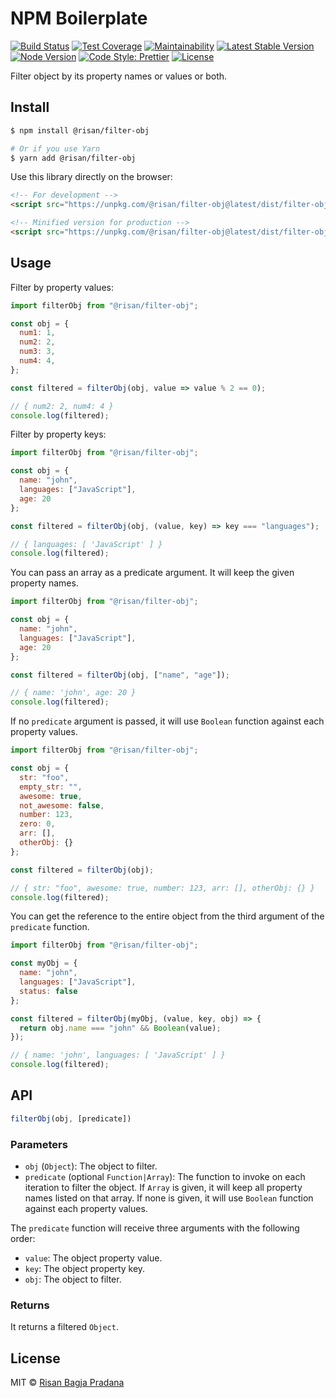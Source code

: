 # NPM Boilerplate

[![Build Status](https://flat.badgen.net/travis/risan/filter-obj)](https://travis-ci.org/risan/filter-obj)
[![Test Coverage](https://flat.badgen.net/codeclimate/coverage/risan/filter-obj)](https://codeclimate.com/github/risan/filter-obj)
[![Maintainability](https://flat.badgen.net/codeclimate/maintainability/risan/filter-obj)](https://codeclimate.com/github/risan/filter-obj)
[![Latest Stable Version](https://flat.badgen.net/npm/v/@risan/filter-obj)](https://www.npmjs.com/package/@risan/filter-obj)
[![Node Version](https://flat.badgen.net/npm/node/@risan/filter-obj)](https://www.npmjs.com/package/@risan/filter-obj)
[![Code Style: Prettier](https://flat.badgen.net/badge/code%20style/prettier/ff69b4)](https://github.com/prettier/prettier)
[![License](https://flat.badgen.net/npm/license/@risan/filter-obj)](https://github.com/risan/filter-obj/blob/master/LICENSE)

Filter object by its property names or values or both.

## Install

```bash
$ npm install @risan/filter-obj

# Or if you use Yarn
$ yarn add @risan/filter-obj
```

Use this library directly on the browser:

```html
<!-- For development -->
<script src="https://unpkg.com/@risan/filter-obj@latest/dist/filter-obj.umd.js"></script>

<!-- Minified version for production -->
<script src="https://unpkg.com/@risan/filter-obj@latest/dist/filter-obj.umd.min.js"></script>
```

## Usage

Filter by property values:

```js
import filterObj from "@risan/filter-obj";

const obj = {
  num1: 1,
  num2: 2,
  num3: 3,
  num4: 4,
};

const filtered = filterObj(obj, value => value % 2 == 0);

// { num2: 2, num4: 4 }
console.log(filtered);
```

Filter by property keys:

```js
import filterObj from "@risan/filter-obj";

const obj = {
  name: "john",
  languages: ["JavaScript"],
  age: 20
};

const filtered = filterObj(obj, (value, key) => key === "languages");

// { languages: [ 'JavaScript' ] }
console.log(filtered);
```

You can pass an array as a predicate argument. It will keep the given property names.

```js
import filterObj from "@risan/filter-obj";

const obj = {
  name: "john",
  languages: ["JavaScript"],
  age: 20
};

const filtered = filterObj(obj, ["name", "age"]);

// { name: 'john', age: 20 }
console.log(filtered);
```

If no `predicate` argument is passed, it will use `Boolean` function against each property values.

```js
import filterObj from "@risan/filter-obj";

const obj = {
  str: "foo",
  empty_str: "",
  awesome: true,
  not_awesome: false,
  number: 123,
  zero: 0,
  arr: [],
  otherObj: {}
};

const filtered = filterObj(obj);

// { str: "foo", awesome: true, number: 123, arr: [], otherObj: {} }
console.log(filtered);
```

You can get the reference to the entire object from the third argument of the `predicate` function.

```js
import filterObj from "@risan/filter-obj";

const myObj = {
  name: "john",
  languages: ["JavaScript"],
  status: false
};

const filtered = filterObj(myObj, (value, key, obj) => {
  return obj.name === "john" && Boolean(value);
});

// { name: 'john', languages: [ 'JavaScript' ] }
console.log(filtered);
```

## API

```js
filterObj(obj, [predicate])
```

### Parameters

* `obj` (`Object`): The object to filter.
* `predicate` (optional `Function|Array`): The function to invoke on each iteration to filter the object. If `Array` is given, it will keep all property names listed on that array. If none is given, it will use `Boolean` function against each property values.

The `predicate` function will receive three arguments with the following order:

* `value`: The object property value.
* `key`: The object property key.
* `obj`: The object to filter.

### Returns

It returns a filtered `Object`.

## License

MIT © [Risan Bagja Pradana](https://bagja.net)
